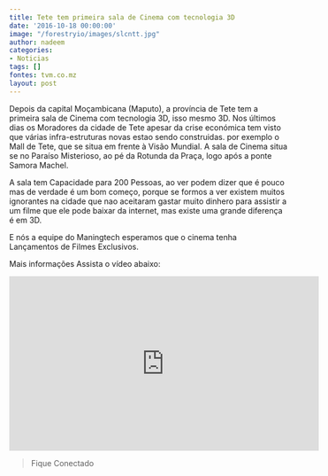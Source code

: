 ```yaml
---
title: Tete tem primeira sala de Cinema com tecnologia 3D
date: '2016-10-18 00:00:00'
image: "/forestryio/images/slcntt.jpg"
author: nadeem
categories:
- Noticias
tags: []
fontes: tvm.co.mz
layout: post
---
```

Depois da capital Moçambicana (Maputo), a província de Tete tem a primeira sala de Cinema com tecnologia 3D, isso mesmo 3D. Nos últimos dias os Moradores da cidade de Tete apesar da crise económica tem visto que várias infra-estruturas novas estao sendo construidas. por exemplo o Mall de Tete, que se situa em frente à Visão Mundial. A sala de Cinema situa se no Paraíso Misterioso, ao pé da Rotunda da Praça, logo após a ponte Samora Machel.

A sala tem Capacidade para 200 Pessoas, ao ver podem dizer que é pouco mas de verdade é um bom começo, porque se formos a ver existem muitos ignorantes na cidade que nao aceitaram gastar muito dinhero para assistir a um filme que ele pode baixar da internet, mas existe uma grande diferença é em 3D.

E nós a equipe do Maningtech esperamos que o cinema tenha Lançamentos de Filmes Exclusivos.

Mais informações Assista o vídeo abaixo:
<iframe width="560" height="315" src="https://www.youtube.com/embed/VFppHPszDDM" frameborder="0" allowfullscreen></iframe>

> Fique Conectado